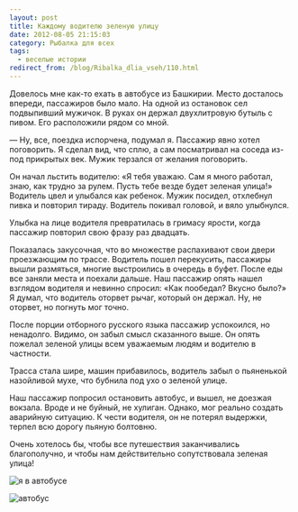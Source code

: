 ```yaml
---
layout: post
title: Каждому водителю зеленую улицу
date: 2012-08-05 21:15:03
category: Рыбалка для всех
tags:
  - веселые истории
redirect_from: /blog/Ribalka_dlia_vseh/110.html
---
```

Довелось мне как-то ехать в автобусе из Башкирии. Место досталось
впереди, пассажиров было мало. На одной из остановок сел подвыпивший
мужичок. В руках он держал двухлитровую бутыль с пивом. Его расположили
рядом со мной.

 — Ну, все, поездка испорчена, подумал я. Пассажир явно хотел
поговорить. Я сделал вид, что сплю, а сам посматривал на соседа из-под
прикрытых век. Мужик терзался от желания поговорить.

Он начал льстить водителю: «Я тебя уважаю. Сам я много работал, знаю,
как трудно за рулем. Пусть тебе везде будет зеленая улица!» Водитель
цвел и улыбался как ребенок. Мужик посидел, отхлебнул пивка и повторил
тираду. Водитель покивал головой, и вяло улыбнулся.

Улыбка на лице водителя превратилась в гримасу ярости, когда пассажир
повторил свою фразу раз двадцать.

Показалась закусочная, что во множестве распахивают свои двери
проезжающим по трассе. Водитель пошел перекусить, пассажиры вышли
размяться, многие выстроились в очередь в буфет. После еды все заняли
места и поехали дальше. Наш пассажир опять нашел взглядом водителя и
невинно спросил: «Как пообедал? Вкусно было?» Я думал, что водитель
оторвет рычаг, который он держал. Ну, не оторвет, но погнуть мог точно. 

После порции отборного русского языка пассажир успокоился, но ненадолго.
Видимо, он забыл смысл сказанного выше. Он опять пожелал зеленой улицы
всем уважаемым людям и водителю в частности.

Трасса стала шире, машин прибавилось, водитель забыл о пьяненькой
назойливой мухе, что бубнила под ухо о зеленой улице.

Наш пассажир попросил остановить автобус, и вышел, не доезжая вокзала.
Вроде и не буйный, не хулиган. Однако, мог реально создать аварийную
ситуацию. К чести водителя, он не потерял выдержки, терпел всю дорогу
пьяную болтовню.

Очень хотелось бы, чтобы все путешествия заканчивались благополучно, и
чтобы нам действительно сопутствовала зеленая улица!

![я в
автобусе](http://fishingguru.ru/uploads/images/00/00/01/2012/08/05/7d0009.jpg)

![автобус](http://fishingguru.ru/uploads/images/00/00/01/2012/08/05/210a32.jpg)
